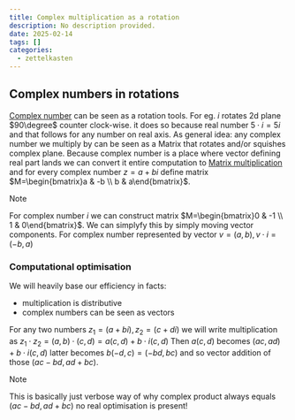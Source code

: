 ```yaml
---
title: Complex multiplication as a rotation
description: No description provided.
date: 2025-02-14
tags: []
categories:
  - zettelkasten
---
```


## Complex numbers in rotations

[Complex number](Complex%20number.md) can be seen as a rotation tools. For eg. $i$ rotates 2d plane $90\degree$ counter clock-wise. it does so because real number $5 \cdot i=5i$ and that follows for any number on real axis. As general idea: any complex number we multiply by can be seen as a Matrix that rotates and/or squishes complex plane. Because complex number is a place where vector defining real part lands we can convert it entire computation to [Matrix multiplication](Matrix%20multiplication.md) and for every complex number $z = a+bi$ define matrix $M=\begin{bmatrix}a & -b \\ b & a\end{bmatrix}$. 

> [!Note] 
> For complex number $i$ we can construct matrix $M=\begin{bmatrix}0 & -1 \\ 1 & 0\end{bmatrix}$. We can simplyfy this by simply moving vector components. For complex number represented by vector $v = (a,b), v\cdot i = (-b,a)$ 

### Computational optimisation

We will heavily base our efficiency in facts:

- multiplication is distributive
- complex numbers can be seen as vectors

For any two numbers $z_1=(a+bi), z_2=(c+di)$ we will write multiplication as $z_1 \cdot z_2 = (a,b)\cdot(c,d) = a(c,d) + b\cdot i(c,d)$ Then $a(c,d)$ becomes $(ac,ad) + b\cdot i(c,d)$ latter becomes $b(-d,c) =  (-bd,bc)$ and so vector addition of those $(ac-bd,ad+bc)$. 

> [!Note]
> This is basically just verbose way of why complex product always equals  $(ac-bd,ad+bc)$ no real optimisation is present!
